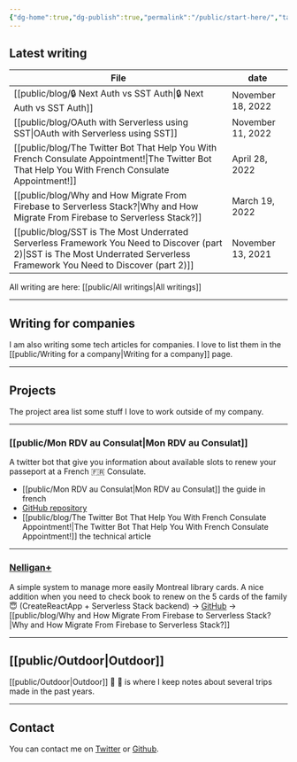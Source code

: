 ```yaml
---
{"dg-home":true,"dg-publish":true,"permalink":"/public/start-here/","tags":"gardenEntry","dgPassFrontmatter":true}
---
```



## Latest writing

| File                                                                                                                                                                            | date              |
| ------------------------------------------------------------------------------------------------------------------------------------------------------------------------------- | ----------------- |
| [[public/blog/🔒 Next Auth vs SST Auth\|🔒 Next Auth vs SST Auth]]                                                                                                           | November 18, 2022 |
| [[public/blog/OAuth with Serverless using SST\|OAuth with Serverless using SST]]                                                                                             | November 11, 2022 |
| [[public/blog/The Twitter Bot That Help You With French Consulate Appointment!\|The Twitter Bot That Help You With French Consulate Appointment!]]                           | April 28, 2022    |
| [[public/blog/Why and How Migrate From Firebase to Serverless Stack?\|Why and How Migrate From Firebase to Serverless Stack?]]                                               | March 19, 2022    |
| [[public/blog/SST is The Most Underrated Serverless Framework You Need to Discover (part 2)\|SST is The Most Underrated Serverless Framework You Need to Discover (part 2)]] | November 13, 2021 |

All writing are here: [[public/All writings\|All writings]]

---

##  Writing for companies
I am also writing some tech articles for companies. I love to list them in the [[public/Writing for a company\|Writing for a company]] page.

---

## Projects
The project area list some stuff I love to work outside of my company.

---
### [[public/Mon RDV au Consulat\|Mon RDV au Consulat]]
A twitter bot that give you information about available slots to renew your passeport at a French 🇫🇷 Consulate. 
- [[public/Mon RDV au Consulat\|Mon RDV au Consulat]] the guide in french
- [GitHub repository](https://github.com/julbrs/mon-rdv-au-consulat)
- [[public/blog/The Twitter Bot That Help You With French Consulate Appointment!\|The Twitter Bot That Help You With French Consulate Appointment!]] the technical article

---
### [Nelligan+](https://nelligan.sidoine.org)
A simple system to manage more easily Montreal library cards. A nice addition when you need to check book to renew on the 5 cards of the family 😇 (CreateReactApp + Serverless Stack backend) 
 → [GitHub](https://github.com/julbrs/nelligan-plus) 
 → [[public/blog/Why and How Migrate From Firebase to Serverless Stack?\|Why and How Migrate From Firebase to Serverless Stack?]]

---

## [[public/Outdoor\|Outdoor]]
[[public/Outdoor\|Outdoor]] 🥾 🍂 is where I keep notes about several trips made in the past years.

---

## Contact
You can contact me on [Twitter](https://twitter.com/_julbrs) or [Github](https://github.com/julbrs).